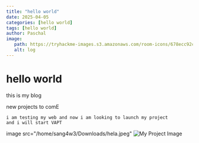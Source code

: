 ```yaml
---
title: "hello world"
date: 2025-04-05
categories: [hello world]
tags: [hello world]
author: Paschal
image:
   path: https://tryhackme-images.s3.amazonaws.com/room-icons/678ecc92c80aa206339f0f23-1738938756523
   alt: log
---
```



# hello world

this is my blog
 
 new projects to comE

 ```
 i am testing my web and now i am looking to launch my project
 and i will start VAPT 

```
 
 image src="/home/sang4w3/Downloads/hela.jpeg" 
 <img src="/home/sang4w3/Downloads/hela.jpeg" alt="My Project Image">

